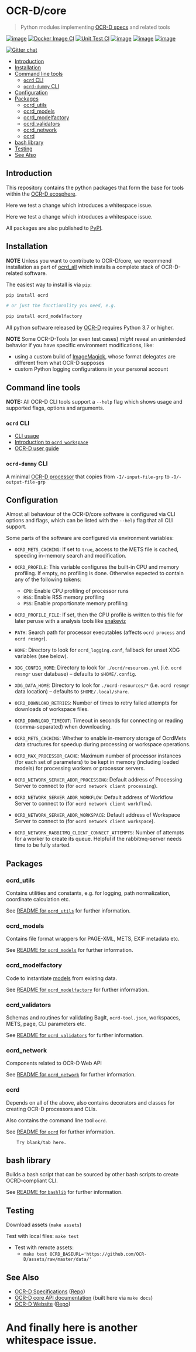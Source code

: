 # OCR-D/core

> Python modules implementing [OCR-D specs](https://github.com/OCR-D/spec) and related tools

[![image](https://img.shields.io/pypi/v/ocrd.svg)](https://pypi.org/project/ocrd/)
[![Docker Image CI](https://github.com/OCR-D/core/actions/workflows/docker-image.yml/badge.svg)](https://github.com/OCR-D/core/actions/workflows/docker-image.yml)
[![Unit Test CI](https://github.com/OCR-D/core/actions/workflows/unit-test.yml/badge.svg)](https://github.com/OCR-D/core/actions/workflows/unit-test.yml)
[![image](https://codecov.io/gh/OCR-D/core/branch/master/graph/badge.svg)](https://codecov.io/gh/OCR-D/core)
[![image](https://scrutinizer-ci.com/g/OCR-D/core/badges/build.png?b=master)](https://scrutinizer-ci.com/g/OCR-D/core)
[![image](https://scrutinizer-ci.com/g/OCR-D/core/badges/quality-score.png?b=master)](https://scrutinizer-ci.com/g/OCR-D/core)

[![Gitter chat](https://badges.gitter.im/gitterHQ/gitter.png)](https://gitter.im/OCR-D/Lobby)


<!-- BEGIN-MARKDOWN-TOC -->
* [Introduction](#introduction)
* [Installation](#installation)
* [Command line tools](#command-line-tools)
	* [`ocrd` CLI](#ocrd-cli)
	* [`ocrd-dummy` CLI](#ocrd-dummy-cli)
* [Configuration](#configuration)
* [Packages](#packages)
	* [ocrd_utils](#ocrd_utils)
	* [ocrd_models](#ocrd_models)
	* [ocrd_modelfactory](#ocrd_modelfactory)
	* [ocrd_validators](#ocrd_validators)
	* [ocrd_network](#ocrd_network)
	* [ocrd](#ocrd)
* [bash library](#bash-library)
* [Testing](#testing)
* [See Also](#see-also)

<!-- END-MARKDOWN-TOC -->

## Introduction

This repository contains the python packages that form the base for tools within the
[OCR-D ecosphere](https://github.com/topics/ocr-d).

Here we test a change which introduces a whitespace issue. 

Here we test a change which introduces a whitespace issue. 

All packages are also published to [PyPI](https://pypi.org/search/?q=ocrd).

## Installation

**NOTE** Unless you want to contribute to OCR-D/core, we recommend installation
as part of [ocrd_all](https://github.com/OCR-D/ocrd_all) which installs a
complete stack of OCR-D-related software.

The easiest way to install is via `pip`:

```sh
pip install ocrd

# or just the functionality you need, e.g.

pip install ocrd_modelfactory
```

All python software released by [OCR-D](https://github.com/OCR-D) requires Python 3.7 or higher.

**NOTE** Some OCR-D-Tools (or even test cases) _might_ reveal an unintended behavior if you have specific environment modifications, like:
* using a custom build of [ImageMagick](https://github.com/ImageMagick/ImageMagick), whose format delegates are different from what OCR-D supposes
* custom Python logging configurations in your personal account

## Command line tools

**NOTE:** All OCR-D CLI tools support a `--help` flag which shows usage and
supported flags, options and arguments.

### `ocrd` CLI

* [CLI usage](https://ocr-d.de/core/api/ocrd/ocrd.cli.html)
* [Introduction to `ocrd workspace`](https://github.com/OCR-D/ocrd-website/wiki/Intro-ocrd-workspace-CLI)
* [OCR-D user guide](https://ocr-d.de/en/use)

### `ocrd-dummy` CLI

A minimal [OCR-D processor](https://ocr-d.de/en/user_guide#using-the-ocr-d-processors) that copies from `-I/-input-file-grp` to `-O/-output-file-grp`

## Configuration

Almost all behaviour of the OCR-D/core software is configured via CLI options and flags, which can be listed with the `--help` flag that all CLI support.

Some parts of the software are configured via environment variables:

* `OCRD_METS_CACHING`: If set to `true`, access to the METS file is cached, speeding in-memory search and modification.
* `OCRD_PROFILE`: This variable configures the built-in CPU and memory profiling. If empty, no profiling is done. Otherwise expected to contain any of the following tokens:
  * `CPU`: Enable CPU profiling of processor runs
  * `RSS`: Enable RSS memory profiling
  * `PSS`: Enable proportionate memory profiling
* `OCRD_PROFILE_FILE`: If set, then the CPU profile is written to this file for later peruse with a analysis tools like [snakeviz](https://jiffyclub.github.io/snakeviz/)

* `PATH`: Search path for processor executables (affects `ocrd process` and `ocrd resmgr`).
* `HOME`: Directory to look for `ocrd_logging.conf`, fallback for unset XDG variables (see below).

* `XDG_CONFIG_HOME`: Directory to look for `./ocrd/resources.yml` (i.e. `ocrd resmgr` user database) – defaults to `$HOME/.config`.
* `XDG_DATA_HOME`: Directory to look for `./ocrd-resources/*` (i.e. `ocrd resmgr` data location) – defaults to `$HOME/.local/share`.

* `OCRD_DOWNLOAD_RETRIES`: Number of times to retry failed attempts for downloads of workspace files.
* `OCRD_DOWNLOAD_TIMEOUT`: Timeout in seconds for connecting or reading (comma-separated) when downloading.

* `OCRD_METS_CACHING`: Whether to enable in-memory storage of OcrdMets data structures for speedup during processing or workspace operations.

* `OCRD_MAX_PROCESSOR_CACHE`: Maximum number of processor instances (for each set of parameters) to be kept in memory (including loaded models) for processing workers or processor servers.

* `OCRD_NETWORK_SERVER_ADDR_PROCESSING`: Default address of Processing Server to connect to (for `ocrd network client processing`).
* `OCRD_NETWORK_SERVER_ADDR_WORKFLOW`: Default address of Workflow Server to connect to (for `ocrd network client workflow`).
* `OCRD_NETWORK_SERVER_ADDR_WORKSPACE`: Default address of Workspace Server to connect to (for `ocrd network client workspace`).
* `OCRD_NETWORK_RABBITMQ_CLIENT_CONNECT_ATTEMPTS`: Number of attempts for a worker to create its queue. Helpful if the rabbitmq-server needs time to be fully started.


## Packages

### ocrd_utils

Contains utilities and constants, e.g. for logging, path normalization, coordinate calculation etc.

See [README for `ocrd_utils`](./README_ocrd_utils.md) for further information.

### ocrd_models

Contains file format wrappers for PAGE-XML, METS, EXIF metadata etc.

See [README for `ocrd_models`](./README_ocrd_models.md) for further information.

### ocrd_modelfactory

Code to instantiate [models](#ocrd-models) from existing data.

See [README for `ocrd_modelfactory`](./README_ocrd_modelfactory.md) for further information.

### ocrd_validators

Schemas and routines for validating BagIt, `ocrd-tool.json`, workspaces, METS, page, CLI parameters etc.

See [README for `ocrd_validators`](./README_ocrd_validators.md) for further information.

### ocrd_network

Components related to OCR-D Web API

See [README for `ocrd_network`](./README_ocrd_network.md) for further information.

### ocrd

Depends on all of the above, also contains decorators and classes for creating OCR-D processors and CLIs.

Also contains the command line tool `ocrd`.

See [README for `ocrd`](./README_ocrd.md) for further information.

      	Try blank/tab here.

## bash library

Builds a bash script that can be sourced by other bash scripts to create OCRD-compliant CLI.

See [README for `bashlib`](./README_bashlib.md) for further information.

## Testing

Download assets (`make assets`)

Test with local files: `make test`

- Test with remote assets:
  - `make test OCRD_BASEURL='https://github.com/OCR-D/assets/raw/master/data/'`

## See Also

  - [OCR-D Specifications](https://https://ocr-d.de/en/spec/) ([Repo](https://github.com/ocr-d/spec))
  - [OCR-D core API documentation](https://ocr-d.de/core) (built here via `make docs`)
  - [OCR-D Website](https://ocr-d.de) ([Repo](https://github.com/ocr-d/ocrd-website))

# And finally here is another whitespace issue.

